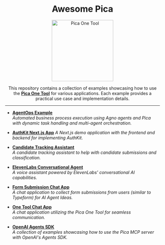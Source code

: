 <p align="center">
  <h1 align="center">Awesome Pica</h1>
  <p align="center">
    <img src="https://assets.picaos.com/github/pica-man.png" width="200" alt="Pica One Tool">
  </p>
  <p align="center">
    This repository contains a collection of examples showcasing how to use the <strong><a href="https://docs.picaos.com/core/one-tool">Pica One Tool</a></strong> for various applications. Each example provides a practical use case and implementation details.
  </p>
</p>

---
- **[AgentOps Example](./agentops-example/)**  
  *Automated business process execution using Agno agents and Pica with dynamic task handling and multi-agent orchestration.*

- **[AuthKit Next.js App](./authkit-next-app/)**
  *A Next.js demo application with the frontend and backend for implementing AuthKit.*

- **[Candidate Tracking Assistant](./candidate-tracking-assistant)**  
  *A candidate tracking assistant to help with candidate submissions and classification.*

- **[ElevenLabs Conversational Agent](./elevenlabs-conversational-ai-agent)**  
  *A voice assistant powered by ElevenLabs' conversational AI capabilities.*

- **[Form Submission Chat App](./form-submission-chat-app)**  
  *A chat application to collect form submissions from users (similar to Typeform) for AI Agent Ideas.*

- **[One Tool Chat App](./onetool-chat-app)**  
  *A chat application utilizing the Pica One Tool for seamless communication.*

- **[OpenAI Agents SDK](./openai-agents-sdk)**  
  *A collection of examples showcasing how to use the Pica MCP server with OpenAI's Agents SDK.*


